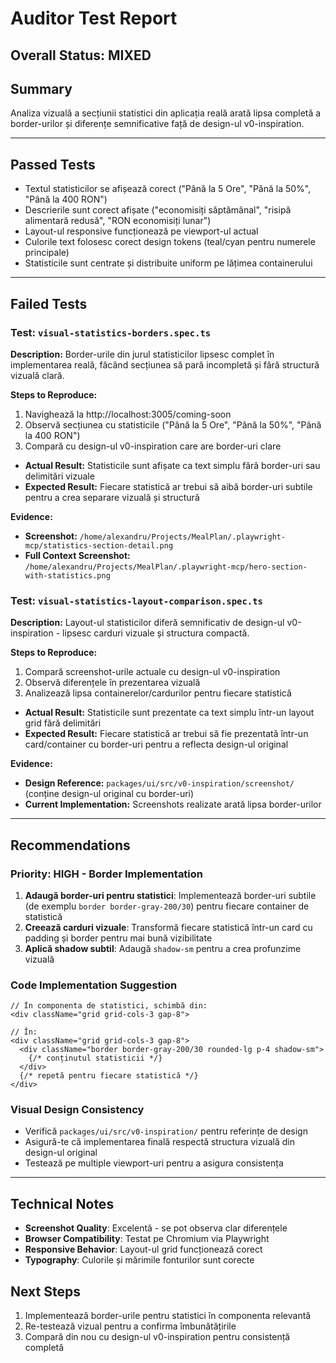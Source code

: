 # Auditor Test Report

## Overall Status: MIXED

## Summary
Analiza vizuală a secțiunii statistici din aplicația reală arată lipsa completă a border-urilor și diferențe semnificative față de design-ul v0-inspiration.

---

## Passed Tests
- Textul statisticilor se afișează corect ("Până la 5 Ore", "Până la 50%", "Până la 400 RON")
- Descrierile sunt corect afișate ("economisiți săptămânal", "risipă alimentară redusă", "RON economisiți lunar")
- Layout-ul responsive funcționează pe viewport-ul actual
- Culorile text folosesc corect design tokens (teal/cyan pentru numerele principale)
- Statisticile sunt centrate și distribuite uniform pe lățimea containerului

---

## Failed Tests

### Test: `visual-statistics-borders.spec.ts`

**Description:**
Border-urile din jurul statisticilor lipsesc complet în implementarea reală, făcând secțiunea să pară incompletă și fără structură vizuală clară.

**Steps to Reproduce:**
1. Navighează la http://localhost:3005/coming-soon
2. Observă secțiunea cu statisticile ("Până la 5 Ore", "Până la 50%", "Până la 400 RON")
3. Compară cu design-ul v0-inspiration care are border-uri clare

- **Actual Result:** Statisticile sunt afișate ca text simplu fără border-uri sau delimitări vizuale
- **Expected Result:** Fiecare statistică ar trebui să aibă border-uri subtile pentru a crea separare vizuală și structură

**Evidence:**
- **Screenshot:** `/home/alexandru/Projects/MealPlan/.playwright-mcp/statistics-section-detail.png`
- **Full Context Screenshot:** `/home/alexandru/Projects/MealPlan/.playwright-mcp/hero-section-with-statistics.png`

### Test: `visual-statistics-layout-comparison.spec.ts`

**Description:**
Layout-ul statisticilor diferă semnificativ de design-ul v0-inspiration - lipsesc carduri vizuale și structura compactă.

**Steps to Reproduce:**
1. Compară screenshot-urile actuale cu design-ul v0-inspiration
2. Observă diferențele în prezentarea vizuală
3. Analizează lipsa containerelor/cardurilor pentru fiecare statistică

- **Actual Result:** Statisticile sunt prezentate ca text simplu într-un layout grid fără delimitări
- **Expected Result:** Fiecare statistică ar trebui să fie prezentată într-un card/container cu border-uri pentru a reflecta design-ul original

**Evidence:**
- **Design Reference:** `packages/ui/src/v0-inspiration/screenshot/` (conține design-ul original cu border-uri)
- **Current Implementation:** Screenshots realizate arată lipsa border-urilor

---

## Recommendations

### Priority: HIGH - Border Implementation
1. **Adaugă border-uri pentru statistici**: Implementează border-uri subtile (de exemplu `border border-gray-200/30`) pentru fiecare container de statistică
2. **Creează carduri vizuale**: Transformă fiecare statistică într-un card cu padding și border pentru mai bună vizibilitate
3. **Aplică shadow subtil**: Adaugă `shadow-sm` pentru a crea profunzime vizuală

### Code Implementation Suggestion
```tsx
// În componenta de statistici, schimbă din:
<div className="grid grid-cols-3 gap-8">
  
// În:
<div className="grid grid-cols-3 gap-8">
  <div className="border border-gray-200/30 rounded-lg p-4 shadow-sm">
    {/* conținutul statisticii */}
  </div>
  {/* repetă pentru fiecare statistică */}
</div>
```

### Visual Design Consistency
- Verifică `packages/ui/src/v0-inspiration/` pentru referințe de design
- Asigură-te că implementarea finală respectă structura vizuală din design-ul original
- Testează pe multiple viewport-uri pentru a asigura consistența

---

## Technical Notes

- **Screenshot Quality**: Excelentă - se pot observa clar diferențele
- **Browser Compatibility**: Testat pe Chromium via Playwright
- **Responsive Behavior**: Layout-ul grid funcționează corect
- **Typography**: Culorile și mărimile fonturilor sunt corecte

## Next Steps

1. Implementează border-urile pentru statistici în componenta relevantă
2. Re-testează vizual pentru a confirma îmbunătățirile
3. Compară din nou cu design-ul v0-inspiration pentru consistență completă